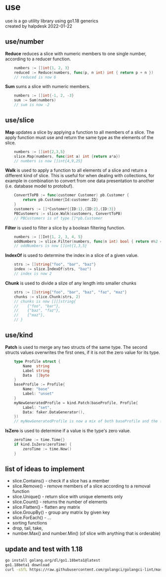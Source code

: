 # use
use is a go utility library using go1.18 generics  
created by halpdesk 2022-01-22 

## use/number

**Reduce** reduces a slice with numeric members to one single number, according to a reducer function.

```go
    numbers := []int{1, 2, 3}
    reduced := Reduce(numbers, func(p, n int) int { return p + n })
    // reduced is now 6
```

**Sum** sums a slice with numeric members.

```go
    numbers := []int{-1, 2, -3}
    sum := Sum(numbers)
    // sum is now -2
```

## use/slice

**Map** updates a slice by applying a function to all members of a slice. The apply function must use and return the same type as the elements of the slice.

```go
    numbers := []int{2,3,5}
    slice.Map(numbers, func(int a) int {return a*a})
    // numbers is now []int{4,9,25}
```

**Walk** is used to apply a function to all elements of a slice and return a different kind of slice. This is useful for when dealing with collections, for example in combination to convert from one data presentation to another (i.e. database model to protobuf).

```go
    ConvertToPB := func(customer Customer) pb.Customer {
        return pb.Customer{Id:customer.ID}
    }
    customers := []*Customer{{ID:1},{ID:2},{ID:3}}
    PBCustomers := slice.Walk(customers, ConvertToPB) 
    // PBCustomers is of type []*pb.Customer
```

**Filter** is used to filter a slice by a boolean filtering function.

```go
    numbers := []Int{1, 2, 3, 4, 5}
    oddNumbers := slice.Filter(numbers, func(n int) bool { return n%2 == 1 })
    // oddNumbers is now []int{1,3,5}
```

**IndexOf** is used to determine the index in a slice of a given value.

```go
    strs := []string{"foo", "bar", "baz"}
    index := slice.IndexOf(strs, "baz")
    // index is now 2
```

**Chunk** is used to divide a slize of any length into smaller chunks

```go
    strs := []string{"foo", "bar", "baz", "faz", "maz"}
    chunks := slice.Chunk(strs, 2)
    // chunks is now [][]string{
    //    {"foo", "bar"}, 
    //    {"baz", "faz"}, 
    //    {"maz"},
    // }
```

## use/kind

**Patch** is used to merge any two structs of the same type. The second structs values overwrites the first ones, if it is not the zero value for its type.

```go
    type Profile struct {
        Name  string
        Label string
        Data  []byte
    }
    baseProfile := Profile{
        Name: "base"
        Label: "unset"
    }
    myNewGeneratedProfile = kind.Patch(baseProfile, Profile{
        Label: "set",
        Data: faker.DataGenerator(),
    })
    // myNewGeneratedProfile is now a mix of both baseProfile and the faker generater dataset (Label has been overwritten and is "set")
``` 
    

**IsZero** is used to determine if a value is the type's zero value.

```go
    zeroTime := time.Time{}
    if kind.IsZero(zeroTime) {
        zeroTime := time.Now()
    }
```

## list of ideas to implement

* slice.Contains() - check if a slice has a member
* slice.Remove() - remove members of a slice according to a removal function
* slice.Unique() - return slice with unique elements only
* slice.Count() - returns the number of elements
* slice.Flatten() - flatten any matrix
* slice.GroupBy() - group any matrix by given key
* slice.ForEach() - ...
* sorting functions
* drop, tail, take, 
* number.Max() and number.Min() (of slice with anything that is orderable)

## update and test with 1.18
```sh
go install golang.org/dl/go1.18beta1@latest 
go1.18beta1 download
curl -sSfL https://raw.githubusercontent.com/golangci/golangci-lint/master/install.sh | sh -s -- -b $(go env GOPATH)/bin v1.43.0
```
